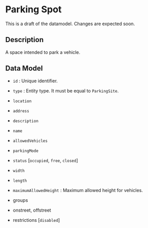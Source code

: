 # Parking Spot

This is a draft of the datamodel. Changes are expected soon. 

## Description

A space intended to park a vehicle. 

## Data Model

+ `id` : Unique identifier. 

+ `type` : Entity type. It must be equal to `ParkingSite`.

+ `location`

+ `address`

+ `description`

+ `name`

+ `allowedVehicles`

+ `parkingMode`

+ `status` [`occupied`, `free`, `closed`]

+ `width`

+ `length`

+ `maximumAllowedHeight` : Maximum allowed height for vehicles. 

+ groups

+ onstreet, offstreet

+ restrictions [`disabled`]